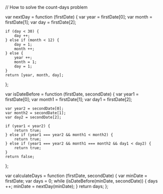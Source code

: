 // How to solve the count-days problem

var nextDay = function (firstDate) {
    var year = firstDate[0];
    var month = firstDate[1];
    var day = firstDate[2];

    if (day < 30) {
        day ++;
    } else if (month < 12) {
        day = 1;
        month ++;
    } else {
        year ++;
        month = 1;
        day = 1;
    }
    return [year, month, day];
};


var isDateBefore = function (firstDate, secondDate) {
    var year1 = firstDate[0];
    var month1 = firstDate[1];
    var day1 = firstDate[2];

    var year2 = secondDate[0];
    var month2 = secondDate[1];
    var day2 = secondDate[2];

    if (year1 < year2) {
        return true;
    } else if (year1 === year2 && month1 < month2) {
        return true;
    } else if (year1 === year2 && month1 === month2 && day1 < day2) {
        return true;
    }
    return false;
};


var calculateDays = function (firstDate, secondDate) {
    var minDate = firstDate;
    var days = 0;
    while (isDateBefore(minDate, secondDate)) {
        days ++;
        minDate = nextDay(minDate);
    }
    return days;
};
